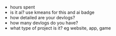 - hours spent
- is it ai? use kmeans for this and ai badge
- how detailed are your devlogs?
- how many devlogs do you have?
- what type of project is it? eg website, app, game
